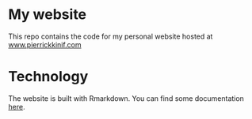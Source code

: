 # My website

This repo contains the code for my personal website hosted at www.pierrickkinif.com

# Technology

The website is built with Rmarkdown. You can find some documentation [here](https://bookdown.org/yihui/rmarkdown/rmarkdown-site.html).

